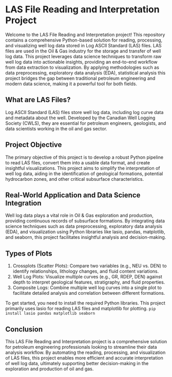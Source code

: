 # LAS File Reading and Interpretation Project
Welcome to the LAS File Reading and Interpretation project! This repository contains a comprehensive Python-based solution for reading, processing, and visualizing well log data stored in Log ASCII Standard (LAS) files. LAS files are used in the Oil & Gas industry for the storage and transfer of well log data. This project leverages data science techniques to transform raw well log data into actionable insights, providing an end-to-end workflow from data extraction to visualization. By applying methodologies such as data preprocessing, exploratory data analysis (EDA), statistical analysis this project bridges the gap between traditional petroleum engineering and modern data science, making it a powerful tool for both fields.

## What are LAS Files?
Log ASCII Standard (LAS) files store well log data, including log curve data and metadata about the well. Developed by the Canadian Well Logging Society (CWLS), they are essential for petroleum engineers, geologists, and data scientists working in the oil and gas sector.

## Project Objective
The primary objective of this project is to develop a robust Python pipeline to read LAS files, convert them into a usable data format, and create insightful visualizations. This project aims to simplify the interpretation of well log data, aiding in the identification of geological formations, potential hydrocarbon zones, and other critical subsurface characteristics.

## Real-World Application and Data Science Integration
Well log data plays a vital role in Oil & Gas exploration and production, providing continuous records of subsurface formations. By integrating data science techniques such as data preprocessing, exploratory data analysis (EDA), and visualization using Python libraries like lasio, pandas, matplotlib, and seaborn, this project facilitates insightful analysis and decision-making.

## Types of Plots
1. Crossplots (Scatter Plots): Compare two variables (e.g., NEU vs. DEN) to identify relationships, lithology changes, and fluid content variations.
2. Well Log Plots: Visualize multiple curves (e.g., GR, RDEP, DEN) against depth to interpret geological features, stratigraphy, and fluid properties.
3. Composite Logs: Combine multiple well log curves into a single plot to facilitate detailed analysis and correlation between different formations.

To get started, you need to install the required Python libraries. This project primarily uses lasio for reading LAS files and matplotlib for plotting.
`pip install lasio pandas matplotlib seaborn`

## Conclusion
This LAS File Reading and Interpretation project is a comprehensive solution for petroleum engineering professionals looking to streamline their data analysis workflow. By automating the reading, processing, and visualization of LAS files, this project enables more efficient and accurate interpretation of well log data, ultimately supporting better decision-making in the exploration and production of oil and gas.
